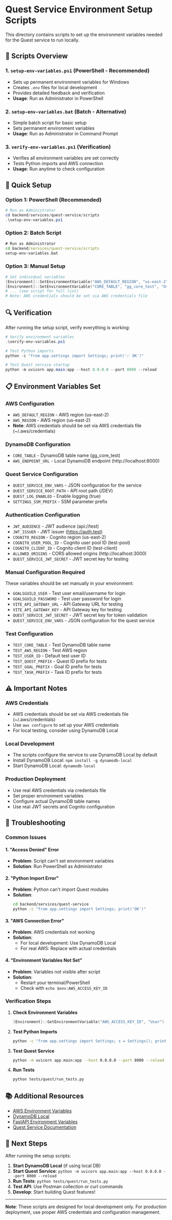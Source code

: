 # Quest Service Environment Setup Scripts

This directory contains scripts to set up the environment variables needed for the Quest service to run locally.

## 📁 **Scripts Overview**

### **1. `setup-env-variables.ps1`** (PowerShell - Recommended)
- Sets up permanent environment variables for Windows
- Creates `.env` files for local development
- Provides detailed feedback and verification
- **Usage**: Run as Administrator in PowerShell

### **2. `setup-env-variables.bat`** (Batch - Alternative)
- Simple batch script for basic setup
- Sets permanent environment variables
- **Usage**: Run as Administrator in Command Prompt

### **3. `verify-env-variables.ps1`** (Verification)
- Verifies all environment variables are set correctly
- Tests Python imports and AWS connection
- **Usage**: Run anytime to check configuration

## 🚀 **Quick Setup**

### **Option 1: PowerShell (Recommended)**
```powershell
# Run as Administrator
cd backend/services/quest-service/scripts
.\setup-env-variables.ps1
```

### **Option 2: Batch Script**
```cmd
# Run as Administrator
cd backend/services/quest-service/scripts
setup-env-variables.bat
```

### **Option 3: Manual Setup**
```powershell
# Set individual variables
[Environment]::SetEnvironmentVariable("AWS_DEFAULT_REGION", "us-east-2", "User")
[Environment]::SetEnvironmentVariable("CORE_TABLE", "gg_core_test", "User")
# ... (see script for full list)
# Note: AWS credentials should be set via AWS credentials file
```

## 🔍 **Verification**

After running the setup script, verify everything is working:

```powershell
# Verify environment variables
.\verify-env-variables.ps1

# Test Python imports
python -c "from app.settings import Settings; print('✅ OK')"

# Test Quest service startup
python -m uvicorn app.main:app --host 0.0.0.0 --port 8000 --reload
```

## 📋 **Environment Variables Set**

### **AWS Configuration**
- `AWS_DEFAULT_REGION` - AWS region (us-east-2)
- `AWS_REGION` - AWS region (us-east-2)
- **Note**: AWS credentials should be set via AWS credentials file (~/.aws/credentials)

### **DynamoDB Configuration**
- `CORE_TABLE` - DynamoDB table name (gg_core_test)
- `AWS_ENDPOINT_URL` - Local DynamoDB endpoint (http://localhost:8000)

### **Quest Service Configuration**
- `QUEST_SERVICE_ENV_VARS` - JSON configuration for the service
- `QUEST_SERVICE_ROOT_PATH` - API root path (/DEV)
- `QUEST_LOG_ENABLED` - Enable logging (true)
- `SETTINGS_SSM_PREFIX` - SSM parameter prefix

### **Authentication Configuration**
- `JWT_AUDIENCE` - JWT audience (api://test)
- `JWT_ISSUER` - JWT issuer (https://auth.test)
- `COGNITO_REGION` - Cognito region (us-east-2)
- `COGNITO_USER_POOL_ID` - Cognito user pool ID (test-pool)
- `COGNITO_CLIENT_ID` - Cognito client ID (test-client)
- `ALLOWED_ORIGINS` - CORS allowed origins (http://localhost:3000)
- `QUEST_SERVICE_JWT_SECRET` - JWT secret key for testing

### **Manual Configuration Required**
These variables should be set manually in your environment:
- `GOALSGUILD_USER` - Test user email/username for login
- `GOALSGUILD_PASSWORD` - Test user password for login
- `VITE_API_GATEWAY_URL` - API Gateway URL for testing
- `VITE_API_GATEWAY_KEY` - API Gateway key for testing
- `QUEST_SERVICE_JWT_SECRET` - JWT secret key for token validation
- `QUEST_SERVICE_ENV_VARS` - JSON configuration for the quest service

### **Test Configuration**
- `TEST_CORE_TABLE` - Test DynamoDB table name
- `TEST_AWS_REGION` - Test AWS region
- `TEST_USER_ID` - Default test user ID
- `TEST_QUEST_PREFIX` - Quest ID prefix for tests
- `TEST_GOAL_PREFIX` - Goal ID prefix for tests
- `TEST_TASK_PREFIX` - Task ID prefix for tests

## ⚠️ **Important Notes**

### **AWS Credentials**
- AWS credentials should be set via AWS credentials file (~/.aws/credentials)
- Use `aws configure` to set up your AWS credentials
- For local testing, consider using DynamoDB Local

### **Local Development**
- The scripts configure the service to use DynamoDB Local by default
- Install DynamoDB Local: `npm install -g dynamodb-local`
- Start DynamoDB Local: `dynamodb-local`

### **Production Deployment**
- Use real AWS credentials via credentials file
- Set proper environment variables
- Configure actual DynamoDB table names
- Use real JWT secrets and Cognito configuration

## 🔧 **Troubleshooting**

### **Common Issues**

#### **1. "Access Denied" Error**
- **Problem**: Script can't set environment variables
- **Solution**: Run PowerShell as Administrator

#### **2. "Python Import Error"**
- **Problem**: Python can't import Quest modules
- **Solution**: 
  ```bash
  cd backend/services/quest-service
  python -c "from app.settings import Settings; print('OK')"
  ```

#### **3. "AWS Connection Error"**
- **Problem**: AWS credentials not working
- **Solution**: 
  - For local development: Use DynamoDB Local
  - For real AWS: Replace with actual credentials

#### **4. "Environment Variables Not Set"**
- **Problem**: Variables not visible after script
- **Solution**: 
  - Restart your terminal/PowerShell
  - Check with `echo $env:AWS_ACCESS_KEY_ID`

### **Verification Steps**

1. **Check Environment Variables**
   ```powershell
   [Environment]::GetEnvironmentVariable("AWS_ACCESS_KEY_ID", "User")
   ```

2. **Test Python Imports**
   ```bash
   python -c "from app.settings import Settings; s = Settings(); print(s.core_table_name)"
   ```

3. **Test Quest Service**
   ```bash
   python -m uvicorn app.main:app --host 0.0.0.0 --port 8000 --reload
   ```

4. **Run Tests**
   ```bash
   python tests/quest/run_tests.py
   ```

## 📚 **Additional Resources**

- [AWS Environment Variables](https://docs.aws.amazon.com/cli/latest/userguide/cli-configure-envvars.html)
- [DynamoDB Local](https://docs.aws.amazon.com/amazondynamodb/latest/developerguide/DynamoDBLocal.html)
- [FastAPI Environment Variables](https://fastapi.tiangolo.com/advanced/settings/)
- [Quest Service Documentation](../README.md)

## 🎯 **Next Steps**

After running the setup scripts:

1. **Start DynamoDB Local** (if using local DB)
2. **Start Quest Service**: `python -m uvicorn app.main:app --host 0.0.0.0 --port 8000 --reload`
3. **Run Tests**: `python tests/quest/run_tests.py`
4. **Test API**: Use Postman collection or curl commands
5. **Develop**: Start building Quest features!

---

**Note**: These scripts are designed for local development only. For production deployment, use proper AWS credentials and configuration management.
